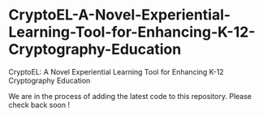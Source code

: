 # CryptoEL-A-Novel-Experiential-Learning-Tool-for-Enhancing-K-12-Cryptography-Education
CryptoEL: A Novel Experiential Learning Tool for Enhancing K-12 Cryptography Education



We are in the process of adding the latest code to this repository. Please check back soon !
